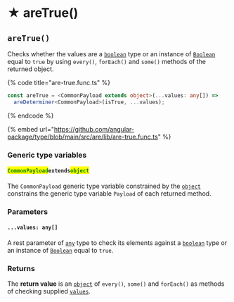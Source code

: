 # ★ areTrue()

## `areTrue()`

Checks whether the values are a [`boolean`](https://developer.mozilla.org/en-US/docs/Web/JavaScript/Reference/Global\_Objects/Boolean) type or an instance of [`Boolean`](https://developer.mozilla.org/en-US/docs/Web/JavaScript/Reference/Global\_Objects/Boolean) equal to `true` by using `every()`, `forEach()` and `some()` methods of the returned object.

{% code title="are-true.func.ts" %}
```typescript
const areTrue = <CommonPayload extends object>(...values: any[]) =>
  areDeterminer<CommonPayload>(isTrue, ...values);
```
{% endcode %}

{% embed url="https://github.com/angular-package/type/blob/main/src/are/lib/are-true.func.ts" %}

### Generic type variables

#### <mark style="color:green;">**`CommonPayload`**</mark>**`extends`**<mark style="color:green;">**`object`**</mark>

The `CommonPayload` generic type variable constrained by the [`object`](https://www.typescriptlang.org/docs/handbook/basic-types.html#object) constrains the generic type variable `Payload` of each returned method.

### Parameters

#### `...values: any[]`

A rest parameter of [`any`](https://www.typescriptlang.org/docs/handbook/basic-types.html#any) type to check its elements against a [`boolean`](https://developer.mozilla.org/en-US/docs/Web/JavaScript/Reference/Global\_Objects/Boolean) type or an instance of [`Boolean`](https://developer.mozilla.org/en-US/docs/Web/JavaScript/Reference/Global\_Objects/Boolean) equal to `true`.

### Returns

The **return value** is an [`object`](https://developer.mozilla.org/en-US/docs/Web/JavaScript/Reference/Global\_Objects/Object) of `every()`, `some()` and `forEach()` as methods of checking supplied [`values`](./#...values-any).
